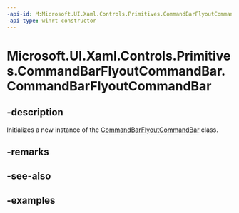 ```yaml
---
-api-id: M:Microsoft.UI.Xaml.Controls.Primitives.CommandBarFlyoutCommandBar.#ctor
-api-type: winrt constructor
---
```

<!-- Method syntax.
public CommandBarFlyoutCommandBar.CommandBarFlyoutCommandBar()
-->

# Microsoft.UI.Xaml.Controls.Primitives.CommandBarFlyoutCommandBar.CommandBarFlyoutCommandBar


## -description

Initializes a new instance of the [CommandBarFlyoutCommandBar](commandbarflyoutcommandbar.md) class.


## -remarks


## -see-also


## -examples


